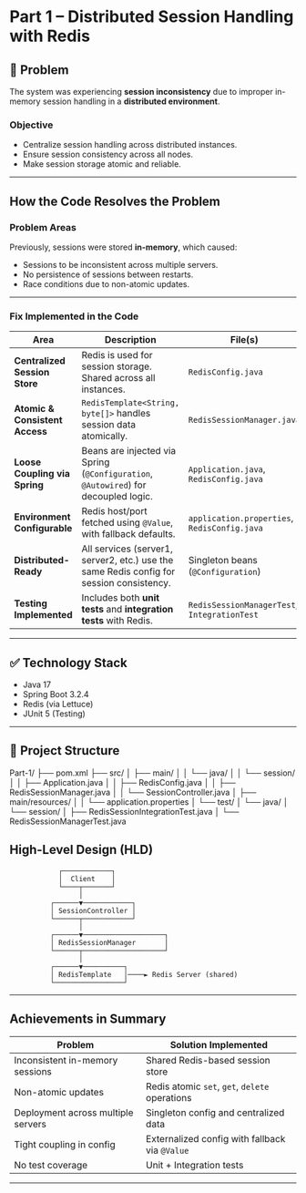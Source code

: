 #  Part 1 – Distributed Session Handling with Redis

## 🔧 Problem

The system was experiencing **session inconsistency** due to improper in-memory session handling in a **distributed environment**.

###  Objective

- Centralize session handling across distributed instances.
- Ensure session consistency across all nodes.
- Make session storage atomic and reliable.

---

##  How the Code Resolves the Problem

###  Problem Areas

Previously, sessions were stored **in-memory**, which caused:

- Sessions to be inconsistent across multiple servers.
- No persistence of sessions between restarts.
- Race conditions due to non-atomic updates.

---

###  Fix Implemented in the Code

| Area                            | Description                                                                                   | File(s)                                      |
|---------------------------------|-----------------------------------------------------------------------------------------------|----------------------------------------------|
| **Centralized Session Store**   | Redis is used for session storage. Shared across all instances.                               | `RedisConfig.java`                           |
| **Atomic & Consistent Access**  | `RedisTemplate<String, byte[]>` handles session data atomically.                              | `RedisSessionManager.java`                   |
| **Loose Coupling via Spring**   | Beans are injected via Spring (`@Configuration`, `@Autowired`) for decoupled logic.           | `Application.java`, `RedisConfig.java`       |
| **Environment Configurable**    | Redis host/port fetched using `@Value`, with fallback defaults.                              | `application.properties`, `RedisConfig.java` |
| **Distributed-Ready**           | All services (server1, server2, etc.) use the same Redis config for session consistency.       | Singleton beans (`@Configuration`)           |
| **Testing Implemented**         | Includes both **unit tests** and **integration tests** with Redis.                            | `RedisSessionManagerTest`, `IntegrationTest` |

---

## ✅ Technology Stack

* Java 17
* Spring Boot 3.2.4
* Redis (via Lettuce)
* JUnit 5 (Testing)

---

## 📁 Project Structure

Part-1/
├── pom.xml
├── src/
│   ├── main/
│   │   └── java/
│   │       └── session/
│   │           ├── Application.java
│   │           ├── RedisConfig.java
│   │           ├── RedisSessionManager.java
│   │           └── SessionController.java
│   ├── main/resources/
│   │   └── application.properties
│   └── test/
│       └── java/
│           └── session/
│               ├── RedisSessionIntegrationTest.java
│               └── RedisSessionManagerTest.java

##  High-Level Design (HLD) 

                ┌────────────┐
                │  Client    │
                └────┬───────┘
                     │
              ┌──────▼────────────┐
              │ SessionController │
              └──────┬────────────┘
                     │
              ┌──────▼────────────────────┐
              │ RedisSessionManager       │
              └──────┬────────────────────┘
                     │
              ┌──────▼──────────┐
              │ RedisTemplate   │────► Redis Server (shared)
              └─────────────────┘



---

##  Achievements in Summary

| Problem                            | Solution Implemented                           |
|------------------------------------|------------------------------------------------|
| Inconsistent in-memory sessions    | Shared Redis-based session store               |
| Non-atomic updates                 | Redis atomic `set`, `get`, `delete` operations |
| Deployment across multiple servers | Singleton config and centralized data          |
| Tight coupling in config           | Externalized config with fallback via `@Value` |
| No test coverage                   | Unit + Integration tests                       |

---


